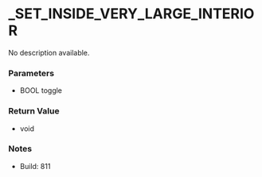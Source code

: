 # _SET_INSIDE_VERY_LARGE_INTERIOR

No description available.

### Parameters
* BOOL toggle

### Return Value
* void

### Notes
* Build: 811

